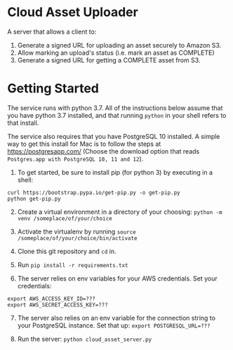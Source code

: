 # Cloud Asset Uploader

A server that allows a client to:
1) Generate a signed URL for uploading an asset securely to Amazon S3.
2) Allow marking an upload's status (i.e. mark an asset as COMPLETE)
3) Generate a signed URL for getting a COMPLETE asset from S3.

# Getting Started

The service runs with python 3.7. All of the instructions below assume that you have python 3.7 installed, and that running `python` in your shell refers to that install.

The service also requires that you have PostgreSQL 10 installed. A simple way to get this install for Mac is to follow the steps at https://postgresapp.com/ (Choose the download option that reads `Postgres.app with PostgreSQL 10, 11 and 12`).

1) To get started, be sure to install pip (for python 3) by executing in a shell:
```
curl https://bootstrap.pypa.io/get-pip.py -o get-pip.py
python get-pip.py
```

2) Create a virtual environment in a directory of your choosing:
`python -m venv /someplace/of/your/choice`

3) Activate the virtualenv by running
`source /someplace/of/your/choice/bin/activate`

4) Clone this git repository and `cd` in.

5) Run `pip install -r requirements.txt`

6) The server relies on env variables for your AWS credentials. Set your credentials:
```
export AWS_ACCESS_KEY_ID=???
export AWS_SECRET_ACCESS_KEY=???
```

7) The server also relies on an env variable for the connection string to your PostgreSQL instance. Set that up:
`export POSTGRESQL_URL=???`

8) Run the server:
`python cloud_asset_server.py`


